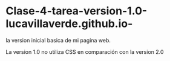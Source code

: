 # Clase-4-tarea-version-1.0-lucavillaverde.github.io-
la version inicial basica de mi pagina web.

La version 1.0 no utiliza CSS en comparación con la version 2.0
